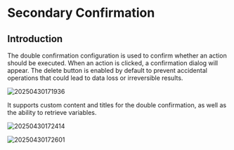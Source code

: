 # Secondary Confirmation

## Introduction

The double confirmation configuration is used to confirm whether an action should be executed. When an action is clicked, a confirmation dialog will appear. The delete button is enabled by default to prevent accidental operations that could lead to data loss or irreversible results.

![20250430171936](https://static-docs.nocobase.com/20250430171936.png)

It supports custom content and titles for the double confirmation, as well as the ability to retrieve variables.

![20250430172414](https://static-docs.nocobase.com/20250430172414.png)

![20250430172601](https://static-docs.nocobase.com/20250430172601.png)
